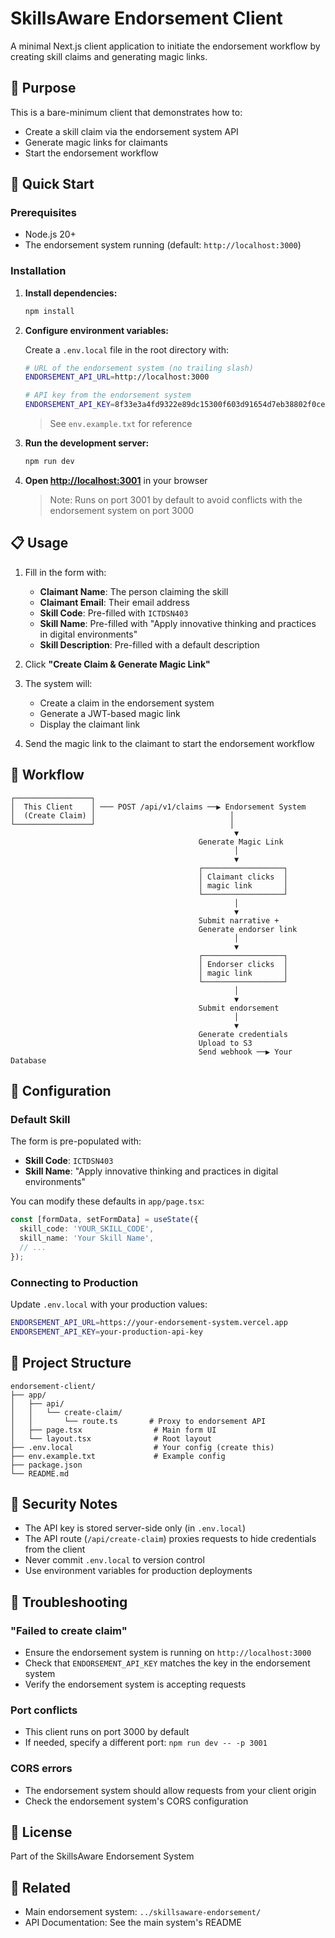 # SkillsAware Endorsement Client

A minimal Next.js client application to initiate the endorsement workflow by creating skill claims and generating magic links.

## 🎯 Purpose

This is a bare-minimum client that demonstrates how to:
- Create a skill claim via the endorsement system API
- Generate magic links for claimants
- Start the endorsement workflow

## 🚀 Quick Start

### Prerequisites

- Node.js 20+
- The endorsement system running (default: `http://localhost:3000`)

### Installation

1. **Install dependencies:**
   ```bash
   npm install
   ```

2. **Configure environment variables:**
   
   Create a `.env.local` file in the root directory with:
   ```bash
   # URL of the endorsement system (no trailing slash)
   ENDORSEMENT_API_URL=http://localhost:3000

   # API key from the endorsement system
   ENDORSEMENT_API_KEY=8f33e3a4fd9322e89dc15300f603d91654d7eb38802f0cef0440ca292bf2c3f5
   ```

   > See `env.example.txt` for reference

3. **Run the development server:**
   ```bash
   npm run dev
   ```

4. **Open [http://localhost:3001](http://localhost:3001)** in your browser

   > Note: Runs on port 3001 by default to avoid conflicts with the endorsement system on port 3000

## 📋 Usage

1. Fill in the form with:
   - **Claimant Name**: The person claiming the skill
   - **Claimant Email**: Their email address
   - **Skill Code**: Pre-filled with `ICTDSN403`
   - **Skill Name**: Pre-filled with "Apply innovative thinking and practices in digital environments"
   - **Skill Description**: Pre-filled with a default description

2. Click **"Create Claim & Generate Magic Link"**

3. The system will:
   - Create a claim in the endorsement system
   - Generate a JWT-based magic link
   - Display the claimant link

4. Send the magic link to the claimant to start the endorsement workflow

## 🔗 Workflow

```
┌─────────────────┐
│  This Client    │ ─── POST /api/v1/claims ──▶ Endorsement System
│  (Create Claim) │                              │
└─────────────────┘                              │
                                                  ▼
                                          Generate Magic Link
                                                  │
                                                  ▼
                                          ┌──────────────────┐
                                          │ Claimant clicks  │
                                          │ magic link       │
                                          └──────────────────┘
                                                  │
                                                  ▼
                                          Submit narrative +
                                          Generate endorser link
                                                  │
                                                  ▼
                                          ┌──────────────────┐
                                          │ Endorser clicks  │
                                          │ magic link       │
                                          └──────────────────┘
                                                  │
                                                  ▼
                                          Submit endorsement
                                                  │
                                                  ▼
                                          Generate credentials
                                          Upload to S3
                                          Send webhook ──▶ Your Database
```

## 🔧 Configuration

### Default Skill

The form is pre-populated with:
- **Skill Code**: `ICTDSN403`
- **Skill Name**: "Apply innovative thinking and practices in digital environments"

You can modify these defaults in `app/page.tsx`:

```typescript
const [formData, setFormData] = useState({
  skill_code: 'YOUR_SKILL_CODE',
  skill_name: 'Your Skill Name',
  // ...
});
```

### Connecting to Production

Update `.env.local` with your production values:

```bash
ENDORSEMENT_API_URL=https://your-endorsement-system.vercel.app
ENDORSEMENT_API_KEY=your-production-api-key
```

## 📁 Project Structure

```
endorsement-client/
├── app/
│   ├── api/
│   │   └── create-claim/
│   │       └── route.ts       # Proxy to endorsement API
│   ├── page.tsx                # Main form UI
│   └── layout.tsx              # Root layout
├── .env.local                  # Your config (create this)
├── env.example.txt             # Example config
├── package.json
└── README.md
```

## 🔐 Security Notes

- The API key is stored server-side only (in `.env.local`)
- The API route (`/api/create-claim`) proxies requests to hide credentials from the client
- Never commit `.env.local` to version control
- Use environment variables for production deployments

## 🐛 Troubleshooting

### "Failed to create claim"
- Ensure the endorsement system is running on `http://localhost:3000`
- Check that `ENDORSEMENT_API_KEY` matches the key in the endorsement system
- Verify the endorsement system is accepting requests

### Port conflicts
- This client runs on port 3000 by default
- If needed, specify a different port: `npm run dev -- -p 3001`

### CORS errors
- The endorsement system should allow requests from your client origin
- Check the endorsement system's CORS configuration

## 📝 License

Part of the SkillsAware Endorsement System

## 🤝 Related

- Main endorsement system: `../skillsaware-endorsement/`
- API Documentation: See the main system's README
